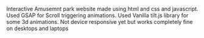 Interactive Amusemnt park website made using html and css and javascript.
Used GSAP for Scroll triggering animations.
Used Vanilla tilt.js library for some 3d animations.
Not device responsive yet but works completely fine on desktops and laptops
